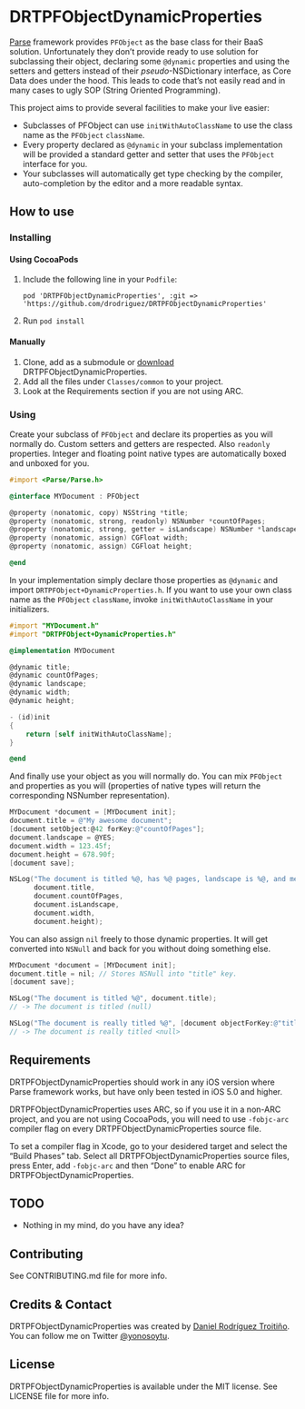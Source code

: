 # DRTPFObjectDynamicProperties

[Parse](https://parse.com) framework provides `PFObject` as the base class for their BaaS solution. Unfortunately they don’t provide ready to use solution for subclassing their object, declaring some `@dynamic` properties and using the setters and getters instead of their *pseudo*-NSDictionary interface, as Core Data does under the hood. This leads to code that’s not easily read and in many cases to ugly SOP (String Oriented Programming).

This project aims to provide several facilities to make your live easier:

- Subclasses of PFObject can use `initWithAutoClassName` to use the class name as the `PFObject` `className`.
- Every property declared as `@dynamic` in your subclass implementation will be provided a standard getter and setter that uses the `PFObject` interface for you.
- Your subclasses will automatically get type checking by the compiler, auto-completion by the editor and a more readable syntax.

## How to use

### Installing

#### Using CocoaPods

1. Include the following line in your `Podfile`:
   ```
   pod 'DRTPFObjectDynamicProperties', :git => 'https://github.com/drodriguez/DRTPFObjectDynamicProperties'
   ```
2. Run `pod install`

#### Manually

1. Clone, add as a submodule or [download](https://github.com/drodriguez/DRTPFObjectDynamicProperties/zipball/master) DRTPFObjectDynamicProperties.
2. Add all the files under `Classes/common` to your project.
3. Look at the Requirements section if you are not using ARC.

### Using

Create your subclass of `PFObject` and declare its properties as you will normally do. Custom setters and getters are respected. Also `readonly` properties. Integer and floating point native types are automatically boxed and unboxed for you.

``` objective-c
#import <Parse/Parse.h>

@interface MYDocument : PFObject

@property (nonatomic, copy) NSString *title;
@property (nonatomic, strong, readonly) NSNumber *countOfPages;
@property (nonatomic, strong, getter = isLandscape) NSNumber *landscape;
@property (nonatomic, assign) CGFloat width;
@property (nonatomic, assign) CGFloat height;

@end

```

In your implementation simply declare those properties as `@dynamic` and import `DRTPFObject+DynamicProperties.h`. If you want to use your own class name as the `PFObject` `className`, invoke `initWithAutoClassName` in your initializers.

``` objective-c
#import "MYDocument.h"
#import "DRTPFObject+DynamicProperties.h"

@implementation MYDocument

@dynamic title;
@dynamic countOfPages;
@dynamic landscape;
@dynamic width;
@dynamic height;

- (id)init
{
    return [self initWithAutoClassName];
}

@end
```

And finally use your object as you will normally do. You can mix `PFObject` and properties as you will (properties of native types will return the corresponding NSNumber representation).

``` objective-c
MYDocument *document = [MYDocument init];
document.title = @"My awesome document";
[document setObject:@42 forKey:@"countOfPages"];
document.landscape = @YES;
document.width = 123.45f;
document.height = 678.90f;
[document save];

NSLog("The document is titled %@, has %@ pages, landscape is %@, and measures %f x %f",
      document.title,
      document.countOfPages,
      document.isLandscape,
      document.width,
      document.height);
```

You can also assign `nil` freely to those dynamic properties. It will get converted into `NSNull` and back for you without doing something else.

``` objective-c
MYDocument *document = [MYDocument init];
document.title = nil; // Stores NSNull into "title" key.
[document save];

NSLog("The document is titled %@", document.title);
// -> The document is titled (null)

NSLog("The document is really titled %@", [document objectForKey:@"title"]);
// -> The document is really titled <null>
```

## Requirements

DRTPFObjectDynamicProperties should work in any iOS version where Parse framework works, but have only been tested in iOS 5.0 and higher.

DRTPFObjectDynamicProperties uses ARC, so if you use it in a non-ARC project, and you are not using CocoaPods, you will need to use `-fobjc-arc` compiler flag on every DRTPFObjectDynamicProperties source file.

To set a compiler flag in Xcode, go to your desidered target and select the “Build Phases” tab. Select all DRTPFObjectDynamicProperties source files, press Enter, add `-fobjc-arc` and then “Done” to enable ARC for DRTPFObjectDynamicProperties.

## TODO

- Nothing in my mind, do you have any idea?

## Contributing

See CONTRIBUTING.md file for more info.

## Credits & Contact

DRTPFObjectDynamicProperties was created by [Daniel Rodríguez Troitiño](http://github.com/drodriguez). You can follow me on Twitter [@yonosoytu](http://twitter.com/yonosoytu).

## License

DRTPFObjectDynamicProperties is available under the MIT license. See LICENSE file for more info.
